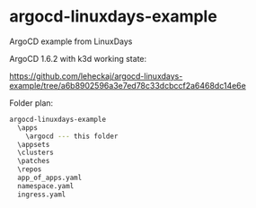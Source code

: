 # argocd-linuxdays-example
ArgoCD example from LinuxDays


ArgoCD  1.6.2 with k3d working state:

https://github.com/leheckaj/argocd-linuxdays-example/tree/a6b8902596a3e7ed78c33dcbccf2a6468dc14e6e

Folder plan:
```bash
argocd-linuxdays-example
  \apps
    \argocd --- this folder
  \appsets
  \clusters
  \patches
  \repos
  app_of_apps.yaml
  namespace.yaml
  ingress.yaml
```
